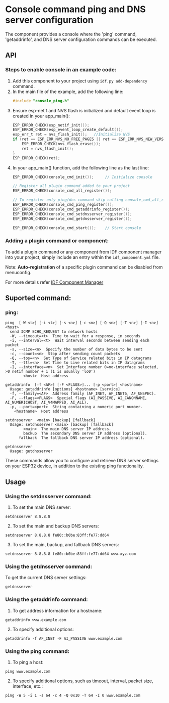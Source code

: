 # Console command ping and DNS server configuration
The component provides a console where the 'ping' command, 'getaddrinfo', and DNS server configuration commands can be executed.

## API

### Steps to enable console in an example code:
1. Add this component to your project using ```idf.py add-dependency``` command.
2. In the main file of the example, add the following line:
    ```c
    #include "console_ping.h"
    ```
3. Ensure esp-netif and NVS flash is initialized and default event loop is created in your app_main():
    ```c
    ESP_ERROR_CHECK(esp_netif_init());
    ESP_ERROR_CHECK(esp_event_loop_create_default());
    esp_err_t ret = nvs_flash_init();   //Initialize NVS
    if (ret == ESP_ERR_NVS_NO_FREE_PAGES || ret == ESP_ERR_NVS_NEW_VERSION_FOUND) {
        ESP_ERROR_CHECK(nvs_flash_erase());
        ret = nvs_flash_init();
    }
    ESP_ERROR_CHECK(ret);
    ```
4. In your app_main() function, add the following line as the last line:
    ```c
    ESP_ERROR_CHECK(console_cmd_init());     // Initialize console

    // Register all plugin command added to your project
    ESP_ERROR_CHECK(console_cmd_all_register());

    // To register only ping/dns command skip calling console_cmd_all_register()
    ESP_ERROR_CHECK(console_cmd_ping_register());
    ESP_ERROR_CHECK(console_cmd_getaddrinfo_register());
    ESP_ERROR_CHECK(console_cmd_setdnsserver_register());
    ESP_ERROR_CHECK(console_cmd_getdnsserver_register());

    ESP_ERROR_CHECK(console_cmd_start());    // Start console
    ```

### Adding a plugin command or component:
To add a plugin command or any component from IDF component manager into your project, simply include an entry within the `idf_component.yml` file.

Note: **Auto-registration** of a specific plugin command can be disabled from menuconfig.

For more details refer [IDF Component Manager](https://docs.espressif.com/projects/esp-idf/en/latest/esp32/api-guides/tools/idf-component-manager.html)


## Suported command:

### ping:
```
ping  [-W <t>] [-i <t>] [-s <n>] [-c <n>] [-Q <n>] [-T <n>] [-I <n>] <host>
  send ICMP ECHO_REQUEST to network hosts
  -W, --timeout=<t>  Time to wait for a response, in seconds
  -i, --interval=<t>  Wait interval seconds between sending each packet
  -s, --size=<n>  Specify the number of data bytes to be sent
  -c, --count=<n>  Stop after sending count packets
  -Q, --tos=<n>  Set Type of Service related bits in IP datagrams
  -T, --ttl=<n>  Set Time to Live related bits in IP datagrams
  -I, --interface=<n>  Set Interface number 0=no-interface selected, >0 netif number + 1 (1 is usually 'lo0')
        <host>  Host address

getaddrinfo  [-f <AF>] [-F <FLAGS>]... [-p <port>] <hostname>
  Usage: getaddrinfo [options] <hostname> [service]
  -f, --family=<AF>  Address family (AF_INET, AF_INET6, AF_UNSPEC).
  -F, --flags=<FLAGS>  Special flags (AI_PASSIVE, AI_CANONNAME, AI_NUMERICHOST, AI_V4MAPPED, AI_ALL).
  -p, --port=<port>  String containing a numeric port number.
    <hostname>  Host address

setdnsserver  <main> [backup] [fallback]
  Usage: setdnsserver <main> [backup] [fallback]
        <main>  The main DNS server IP address.
        backup  The secondary DNS server IP address (optional).
      fallback  The fallback DNS server IP address (optional).

getdnsserver
  Usage: getdnsserver
```
These commands allow you to configure and retrieve DNS server settings on your ESP32 device, in addition to the existing ping functionality.

## Usage
### Using the setdnsserver command:
1. To set the main DNS server:
```
setdnsserver 8.8.8.8
```

2. To set the main and backup DNS servers:

```
setdnsserver 8.8.8.8 fe80::b0be:83ff:fe77:dd64
```

3. To set the main, backup, and fallback DNS servers:

```
setdnsserver 8.8.8.8 fe80::b0be:83ff:fe77:dd64 www.xyz.com
```

### Using the getdnsserver command:
To get the current DNS server settings:
```
getdnsserver
```

### Using the getaddrinfo command:
1. To get address information for a hostname:

```
getaddrinfo www.example.com
```

2. To specify additional options:

```
getaddrinfo -f AF_INET -F AI_PASSIVE www.example.com
```

### Using the ping command:
1. To ping a host:

```
ping www.example.com
```

2. To specify additional options, such as timeout, interval, packet size, interface, etc.:

```
ping -W 5 -i 1 -s 64 -c 4 -Q 0x10 -T 64 -I 0 www.example.com
```
